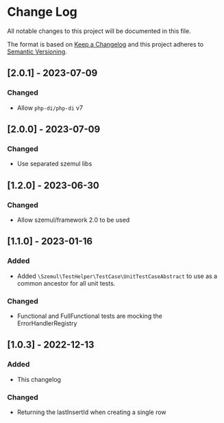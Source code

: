 # Change Log

All notable changes to this project will be documented in this file.

The format is based on [Keep a Changelog](http://keepachangelog.com/)
and this project adheres to [Semantic Versioning](http://semver.org/).

## [2.0.1] - 2023-07-09

### Changed

- Allow `php-di/php-di` v7

## [2.0.0] - 2023-07-09

### Changed

- Use separated szemul libs

## [1.2.0] - 2023-06-30

### Changed

- Allow szemul/framework 2.0 to be used

## [1.1.0] - 2023-01-16

### Added

- Added `\Szemul\TestHelper\TestCase\UnitTestCaseAbstract` to use as a common ancestor for all unit tests.

### Changed

- Functional and FullFunctional tests are mocking the ErrorHandlerRegistry

## [1.0.3] - 2022-12-13

### Added

- This changelog

### Changed

- Returning the lastInsertId when creating a single row
